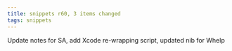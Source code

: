 ```yaml
---
title: snippets r60, 3 items changed
tags: snippets
---
```


Update notes for SA, add Xcode re-wrapping script, updated nib for Whelp
